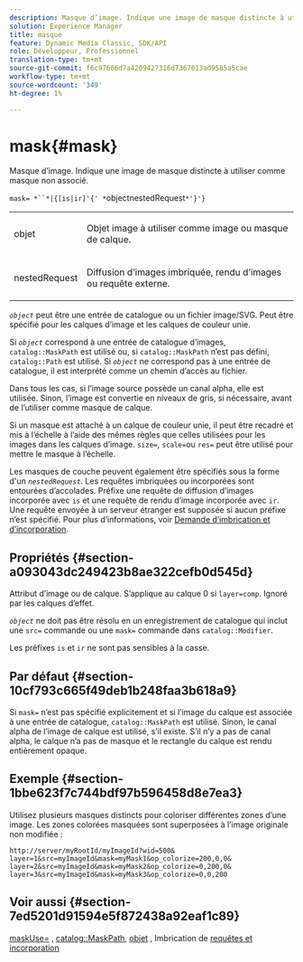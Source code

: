 ```yaml
---
description: Masque d’image. Indique une image de masque distincte à utiliser comme masque non associé.
solution: Experience Manager
title: masque
feature: Dynamic Media Classic, SDK/API
role: Développeur, Professionnel
translation-type: tm+mt
source-git-commit: f6c97606d7a4209427316d7367013ad9585a5cae
workflow-type: tm+mt
source-wordcount: '349'
ht-degree: 1%

---
```



# mask{#mask}

Masque d’image. Indique une image de masque distincte à utiliser comme masque non associé.

`mask= *``*|{[is|ir]'{' *`objectnestedRequest`*'}'}`

<table id="simpletable_F5A8CD8D7E9B48DAB3C8184E8FE60D9B"> 
 <tr class="strow"> 
  <td class="stentry"> <p><span class="varname"> objet</span> </p></td> 
  <td class="stentry"> <p>Objet image à utiliser comme image ou masque de calque. </p></td> 
 </tr> 
 <tr class="strow"> 
  <td class="stentry"> <p><span class="varname"> nestedRequest</span> </p></td> 
  <td class="stentry"> <p>Diffusion d’images imbriquée, rendu d’images ou requête externe. </p></td> 
 </tr> 
</table>

*`object`* peut être une entrée de catalogue ou un fichier image/SVG. Peut être spécifié pour les calques d’image et les calques de couleur unie.

Si *`object`* correspond à une entrée de catalogue d’images, `catalog::MaskPath` est utilisé ou, si `catalog::MaskPath` n’est pas défini, `catalog::Path` est utilisé. Si *`object`* ne correspond pas à une entrée de catalogue, il est interprété comme un chemin d’accès au fichier.

Dans tous les cas, si l’image source possède un canal alpha, elle est utilisée. Sinon, l’image est convertie en niveaux de gris, si nécessaire, avant de l’utiliser comme masque de calque.

Si un masque est attaché à un calque de couleur unie, il peut être recadré et mis à l’échelle à l’aide des mêmes règles que celles utilisées pour les images dans les calques d’image. `size=`,  `scale=`ou  `res=` peut être utilisé pour mettre le masque à l’échelle.

Les masques de couche peuvent également être spécifiés sous la forme d&#39;un *`nestedRequest`*. Les requêtes imbriquées ou incorporées sont entourées d’accolades. Préfixe une requête de diffusion d’images incorporée avec `is` et une requête de rendu d’image incorporée avec `ir`. Une requête envoyée à un serveur étranger est supposée si aucun préfixe n’est spécifié. Pour plus d’informations, voir [Demande d’imbrication et d’incorporation](../../../../../is-api/http-ref/image-serving-api-ref/c-http-protocol-reference/c-syntax-and-features/r-request-nesting-and-embedding.md#reference-38ec66d4062046589e16c39bf1c6049b).

## Propriétés {#section-a093043dc249423b8ae322cefb0d545d}

Attribut d’image ou de calque. S’applique au calque 0 si `layer=comp`. Ignoré par les calques d’effet.

*`object`* ne doit pas être résolu en un enregistrement de catalogue qui inclut une  `src=` commande ou une  `mask=` commande dans  `catalog::Modifier`.

Les préfixes `is` et `ir` ne sont pas sensibles à la casse.

## Par défaut {#section-10cf793c665f49deb1b248faa3b618a9}

Si `mask=` n’est pas spécifié explicitement et si l’image du calque est associée à une entrée de catalogue, `catalog::MaskPath` est utilisé. Sinon, le canal alpha de l’image de calque est utilisé, s’il existe. S’il n’y a pas de canal alpha, le calque n’a pas de masque et le rectangle du calque est rendu entièrement opaque.

## Exemple {#section-1bbe623f7c744bdf97b596458d8e7ea3}

Utilisez plusieurs masques distincts pour coloriser différentes zones d’une image. Les zones colorées masquées sont superposées à l’image originale non modifiée :

`http://server/myRootId/myImageId?wid=500& layer=1&src=myImageId&mask=myMask1&op_colorize=200,0,0& layer=2&src=myImageId&mask=myMask2&op_colorize=0,200,0& layer=3&src=myImageId&mask=myMask3&op_colorize=0,0,200`

## Voir aussi {#section-7ed5201d91594e5f872438a92eaf1c89}

[maskUse=](../../../../../is-api/http-ref/image-serving-api-ref/c-http-protocol-reference/c-command-reference/r-maskuse.md#reference-9bb1fb5eee4a4bd38f33dadc1a752464) ,  [catalog::MaskPath](/help/aem-is-ir-api/is-api/image-catalog/image-serving-api-ref/c-image-catalog-reference/c-image-svg-data-reference/c-image-data-reference/r-maskpath-cat.md),  [objet](../../../../../is-api/http-ref/image-serving-api-ref/c-http-protocol-reference/c-data-types/r-object.md#reference-2591bd24548d462782c68d138ef795a0) , Imbrication de  [requêtes et incorporation](../../../../../is-api/http-ref/image-serving-api-ref/c-http-protocol-reference/c-syntax-and-features/r-request-nesting-and-embedding.md#reference-38ec66d4062046589e16c39bf1c6049b)
